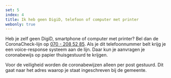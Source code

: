```yaml
---
set: 5
index: 4
title: Ik heb geen DigiD, telefoon of computer met printer
webonly: true
---
```

Heb je zelf geen DigiD, smartphone of computer met printer? Bel dan de CoronaCheck-lijn op <a href="tel:0702085285">070 - 208 52 85</a>. Als je dit telefoonnummer belt krijg je een voice-response systeem aan de lijn. Daar kun je aanvragen je coronabewijs op papier thuisgestuurd te krijgen.

Voor de veiligheid worden de coronabewijzen alleen per post gestuurd. Dit gaat naar het adres waarop je staat ingeschreven bij de gemeente.
